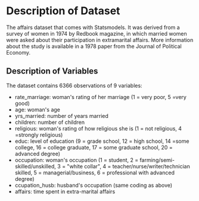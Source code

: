 # Description of Dataset
The affairs dataset that comes with Statsmodels. It was derived from a survey of women in 1974 by Redbook magazine, in
which married women were asked about their participation in extramarital affairs. More information about the study is available in a 1978 paper from the Journal of Political Economy.

## Description of Variables

The dataset contains 6366 observations of 9 variables:
     
   - rate_marriage: woman's rating of her marriage (1 = very poor, 5 =very good)
   - age: woman's age
   - yrs_married: number of years married
   - children: number of children
   - religious: woman's rating of how religious she is (1 = not religious, 4     =strongly religious)
   - educ: level of education (9 = grade school, 12 = high school, 14 =some college, 16 = college graduate, 17 = some graduate school, 20 =     advanced degree)
   - occupation: woman's occupation (1 = student, 2 = farming/semi-skilled/unskilled, 3 = "white collar", 4 =     teacher/nurse/writer/technician skilled, 5 = managerial/business, 6 = professional with advanced degree)
   - ccupation_husb: husband's occupation (same coding as above)
   - affairs: time spent in extra-marital affairs
